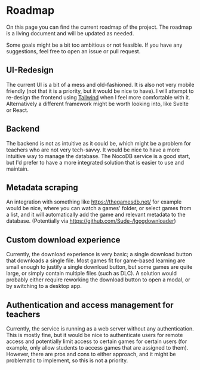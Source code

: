 # Roadmap
On this page you can find the current roadmap of the project. The roadmap is a living document and will be updated as needed.

Some goals might be a bit too ambitious or not feasible. If you have any suggestions, feel free to open an issue or pull request.

## UI-Redesign
The current UI is a bit of a mess and old-fashioned. It is also not very mobile friendly (not that it is a priority, but it would be nice to have). I will attempt to re-design the frontend using [Tailwind](https://tailwindcss.com/) when I feel more comfortable with it. Alternatively a different framework might be worth looking into, like Svelte or React.

## Backend
The backend is not as intuitive as it could be, which might be a problem for teachers who are not very tech-savvy. It would be nice to have a more intuitive way to manage the database. The NocoDB service is a good start, but I'd prefer to have a more integrated solution that is easier to use and maintain.

## Metadata scraping
An integration with something like https://thegamesdb.net/ for example would be nice, where you can watch a games' folder, or select games from a list, and it will automatically add the game and relevant metadata to the database. (Potentially via https://github.com/Sude-/lgogdownloader)

## Custom download experience
Currently, the download experience is very basic; a single download button that downloads a single file. Most games fit for game-based learning are small enough to justify a single download button, but some games are quite large, or simply contain multiple files (such as DLC). A solution would probably either require reworking the download button to open a modal, or by switching to a desktop app.

## Authentication and access management for teachers
Currently, the service is running as a web server without any authentication. This is mostly fine, but it would be nice to authenticate users for remote access and potentially limit access to certain games for certain users (for example, only allow students to access games that are assigned to them). However, there are pros and cons to either approach, and it might be problematic to implement, so this is not a priority.
